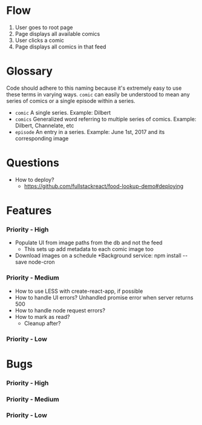 # Flow
1. User goes to root page
1. Page displays all available comics
1. User clicks a comic
1. Page displays all comics in that feed

# Glossary
Code should adhere to this naming because it's extremely easy to use these terms in varying ways. `comic` can easily be understood to mean any series of comics or a single episode within a series.  

* `comic` A single series. Example: Dilbert
* `comics` Generalized word referring to multiple series of comics. Example: Dilbert, Channelate, etc
* `episode` An entry in a series. Example: June 1st, 2017 and its corresponding image

# Questions
* How to deploy?
    * https://github.com/fullstackreact/food-lookup-demo#deploying

# Features
### Priority - High
* Populate UI from image paths from the db and not the feed
    * This sets up add metadata to each comic image too
* Download images on a schedule 
    *Background service: npm install --save node-cron


### Priority - Medium
* How to use LESS with create-react-app, if possible
* How to handle UI errors? Unhandled promise error when server returns 500
* How to handle node request errors?
* How to mark as read?
    * Cleanup after?

### Priority - Low


# Bugs

### Priority - High

### Priority - Medium

### Priority - Low
